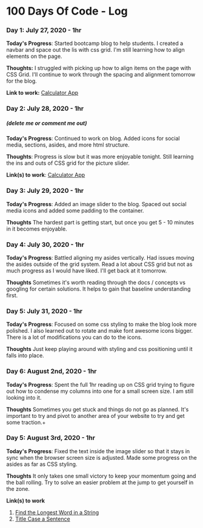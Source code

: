 # 100 Days Of Code - Log

### Day 1: July 27, 2020 - 1hr

**Today's Progress**: Started bootcamp blog to help students. I created a navbar and space out the lis with css grid. I'm still learning how to align elements on the page. 

**Thoughts:** I struggled with picking up how to align items on the page with CSS Grid. I'll continue to work through the spacing and alignment tomorrow for the blog.

**Link to work:** [Calculator App](http://www.example.com)

### Day 2: July 28, 2020 - 1hr
##### (delete me or comment me out)

**Today's Progress**: Continued to work on blog. Added icons for social media, sections, asides, and more html structure.

**Thoughts**: Progress is slow but it was more enjoyable tonight. Still learning the ins and outs of CSS grid for the picture slider.

**Link(s) to work**: [Calculator App](http://www.example.com)


### Day 3: July 29, 2020 - 1hr

**Today's Progress**: Added an image slider to the blog. Spaced out social media icons and added some padding to the container.

**Thoughts** The hardest part is getting start, but once you get 5 - 10 minutes in it becomes enjoyable.

### Day 4: July 30, 2020 - 1hr

**Today's Progress**: Battled aligning my asides vertically. Had issues moving the asides outside of the grid system. Read a lot about CSS grid but not as much progress as I would have liked. I'll get back at it tomorrow.

**Thoughts** Sometimes it's worth reading through the docs / concepts vs googling for certain solutions. It helps to gain that baseline understanding first.

### Day 5: July 31, 2020 - 1hr

**Today's Progress**: Focused on some css styling to make the blog look more polished. I also learned out to rotate and make font awesome icons bigger. There is a lot of modifications you can do to the icons. 

**Thoughts** Just keep playing around with styling and css positioning until it falls into place.

### Day 6: August 2nd, 2020 - 1hr

**Today's Progress**: Spent the full 1hr reading up on CSS grid trying to figure out how to condense my columns into one for a small screen size. I am still looking into it.

**Thoughts** Sometimes you get stuck and things do not go as planned. It's important to try and pivot to another area of your website to try and get some traction.+

### Day 5: August 3rd, 2020 - 1hr

**Today's Progress**: Fixed the text inside the image slider so that it stays in sync when the browser screen size is adjusted. Made some progress on the asides as far as CSS styling.

**Thoughts** It only takes one small victory to keep your momentum going and the ball rolling. Try to solve an easier problem at the jump to get yourself in the zone.



**Link(s) to work**
1. [Find the Longest Word in a String](https://www.freecodecamp.com/challenges/find-the-longest-word-in-a-string)
2. [Title Case a Sentence](https://www.freecodecamp.com/challenges/title-case-a-sentence)
